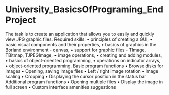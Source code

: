 # University_BasicsOfPrograming_EndProject

The task is to create an application that allows you to easily and quickly view JPG graphic files.
Required skills:
• principles of creating a GUI,
• basic visual components and their properties,
• basics of graphics in the Borland environment - canvas,
• support for graphic files - TImage, TBitmap, TJPEGImage,
• image operations,
• creating and adding modules,
• basics of object-oriented programming,
• operations on indicator arrays,
• object-oriented programming. Basic program functions
• Browse disks for images
• Opening, saving image files
• Left / right image rotation
• Image scaling
• Cropping
• Displaying the cursor position in the status bar Additional program functions • Opening multiple files
• Display the image in full screen
• Custom interface amenities suggestions